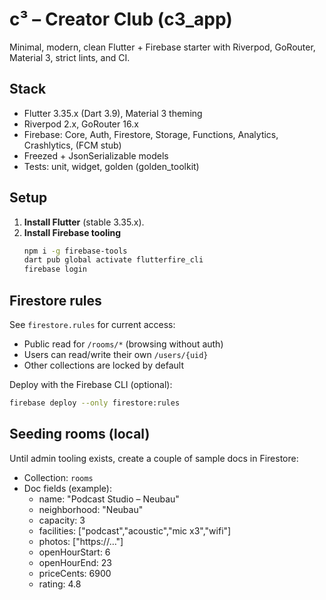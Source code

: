 # c³ – Creator Club (c3_app)

Minimal, modern, clean Flutter + Firebase starter with Riverpod, GoRouter, Material 3, strict lints, and CI.

## Stack

- Flutter 3.35.x (Dart 3.9), Material 3 theming
- Riverpod 2.x, GoRouter 16.x
- Firebase: Core, Auth, Firestore, Storage, Functions, Analytics, Crashlytics, (FCM stub)
- Freezed + JsonSerializable models
- Tests: unit, widget, golden (golden_toolkit)

## Setup

1. **Install Flutter** (stable 3.35.x).
2. **Install Firebase tooling**
   ```bash
   npm i -g firebase-tools
   dart pub global activate flutterfire_cli
   firebase login
   ```

## Firestore rules

See `firestore.rules` for current access:

- Public read for `/rooms/*` (browsing without auth)
- Users can read/write their own `/users/{uid}`
- Other collections are locked by default

Deploy with the Firebase CLI (optional):

```bash
firebase deploy --only firestore:rules
```

## Seeding rooms (local)

Until admin tooling exists, create a couple of sample docs in Firestore:

- Collection: `rooms`
- Doc fields (example):
  - name: "Podcast Studio – Neubau"
  - neighborhood: "Neubau"
  - capacity: 3
  - facilities: ["podcast","acoustic","mic x3","wifi"]
  - photos: ["https://…"]
  - openHourStart: 6
  - openHourEnd: 23
  - priceCents: 6900
  - rating: 4.8
